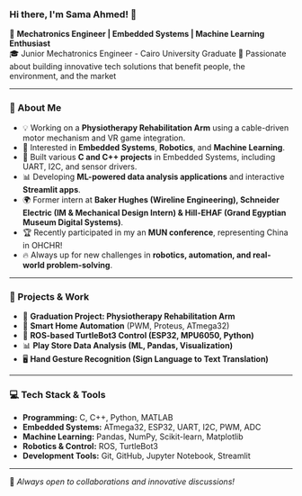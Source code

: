### Hi there, I'm Sama Ahmed! 👋

🚀 **Mechatronics Engineer | Embedded Systems | Machine Learning Enthusiast**  
🎓 Junior Mechatronics Engineer - Cairo University Graduate
📌 Passionate about building innovative tech solutions that benefit people, the environment, and the market  

---

### 🌟 About Me
- 💡 Working on a **Physiotherapy Rehabilitation Arm** using a cable-driven motor mechanism and VR game integration.
- 🤖 Interested in **Embedded Systems**, **Robotics**, and **Machine Learning**.
- 🔧 Built various **C and C++ projects** in Embedded Systems, including UART, I2C, and sensor drivers.
- 📊 Developing **ML-powered data analysis applications** and interactive **Streamlit apps**.
- 🌍 Former intern at **Baker Hughes (Wireline Engineering), Schneider Electric (IM & Mechanical Design Intern) & Hill-EHAF (Grand Egyptian Museum Digital Systems)**.
- 🏆 Recently participated in my an **MUN conference**, representing China in OHCHR!
- 🔥 Always up for new challenges in **robotics, automation, and real-world problem-solving**.

---

### 🔨 Projects & Work
- 🦾 **Graduation Project: Physiotherapy Rehabilitation Arm**
- 🏡 **Smart Home Automation** (PWM, Proteus, ATmega32)
- 🤖 **ROS-based TurtleBot3 Control (ESP32, MPU6050, Python)**
- 📊 **Play Store Data Analysis (ML, Pandas, Visualization)**
- 🖥 **Hand Gesture Recognition (Sign Language to Text Translation)**

---

### 💻 Tech Stack & Tools
- **Programming:** C, C++, Python, MATLAB
- **Embedded Systems:** ATmega32, ESP32, UART, I2C, PWM, ADC
- **Machine Learning:** Pandas, NumPy, Scikit-learn, Matplotlib
- **Robotics & Control:** ROS, TurtleBot3
- **Development Tools:** Git, GitHub, Jupyter Notebook, Streamlit

---

🚀 *Always open to collaborations and innovative discussions!*

